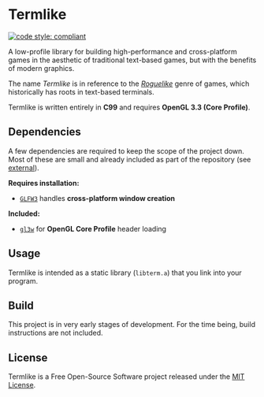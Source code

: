 # Termlike

[![code style: compliant](https://img.shields.io/badge/code%20style-compliant-000000.svg)](https://github.com/jhauberg/comply)

A low-profile library for building high-performance and cross-platform games in the aesthetic of traditional text-based games, but with the benefits of modern graphics.

The name *Termlike* is in reference to the [*Roguelike*](https://en.wikipedia.org/wiki/Roguelike) genre of games, which historically has roots in text-based terminals.

Termlike is written entirely in **C99** and requires **OpenGL 3.3 (Core Profile)**.

## Dependencies

A few dependencies are required to keep the scope of the project down. Most of these are small and already included as part of the repository (see [external](/external)).

**Requires installation:**

- [`GLFW3`](https://github.com/glfw/glfw) handles **cross-platform window creation**

**Included:**

- [`gl3w`](https://github.com/skaslev/gl3w) for **OpenGL Core Profile** header loading

## Usage

Termlike is intended as a static library (`libterm.a`) that you link into your program.

## Build

This project is in very early stages of development. For the time being, build instructions are not included.

## License

Termlike is a Free Open-Source Software project released under the [MIT License](LICENSE).
